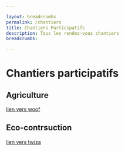 ```yaml
---

layout: breadcrumbs
permalink: /chantiers
title: Chantiers Participatifs
description: Tous les rendez-vous chantiers
breadcrumbs:
  
---
```



# Chantiers participatifs


## Agriculture

[lien vers woof](https://woof.fr)

## Eco-contrsuction

[lien vers twiza](https://twiza.fr)
